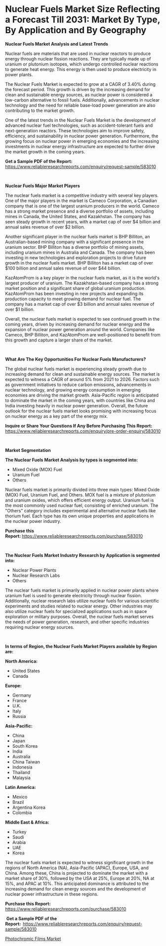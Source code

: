 <p><h1>Nuclear Fuels Market Size Reflecting a Forecast Till 2031: Market By Type, By Application and By Geography</h1></p><p><strong>Nuclear Fuels Market Analysis and Latest Trends</strong></p>
<p><p>Nuclear fuels are materials that are used in nuclear reactors to produce energy through nuclear fission reactions. They are typically made up of uranium or plutonium isotopes, which undergo controlled nuclear reactions to generate heat energy. This energy is then used to produce electricity in power plants.</p><p>The Nuclear Fuels Market is expected to grow at a CAGR of 3.40% during the forecast period. This growth is driven by the increasing demand for clean and sustainable energy sources, as nuclear power is considered a low-carbon alternative to fossil fuels. Additionally, advancements in nuclear technology and the need for reliable base-load power generation are also contributing to the market growth.</p><p>One of the latest trends in the Nuclear Fuels Market is the development of advanced nuclear fuel technologies, such as accident-tolerant fuels and next-generation reactors. These technologies aim to improve safety, efficiency, and sustainability in nuclear power generation. Furthermore, the growing focus on nuclear power in emerging economies and the increasing investments in nuclear energy infrastructure are expected to further drive the market growth in the coming years.</p></p>
<p><strong>Get a Sample PDF of the Report:&nbsp;</strong> <a href="https://www.reliableresearchreports.com/enquiry/request-sample/583010">https://www.reliableresearchreports.com/enquiry/request-sample/583010</a></p>
<p>&nbsp;</p>
<p><strong>Nuclear Fuels Major Market Players</strong></p>
<p><p>The nuclear fuels market is a competitive industry with several key players. One of the major players in the market is Cameco Corporation, a Canadian company that is one of the largest uranium producers in the world. Cameco has a strong market presence and a diverse portfolio of assets, including mines in Canada, the United States, and Kazakhstan. The company has seen steady growth in recent years, with a market cap of over $4 billion and annual sales revenue of over $2 billion.</p><p>Another significant player in the nuclear fuels market is BHP Billiton, an Australian-based mining company with a significant presence in the uranium sector. BHP Billiton has a diverse portfolio of mining assets, including uranium mines in Australia and Canada. The company has been investing in new technologies and exploration projects to drive future growth in the nuclear fuels market. BHP Billiton has a market cap of over $100 billion and annual sales revenue of over $44 billion.</p><p>KazAtomProm is a key player in the nuclear fuels market, as it is the world's largest producer of uranium. The Kazakhstan-based company has a strong market position and a significant share of global uranium production. KazAtomProm has been investing in new projects and expanding its production capacity to meet growing demand for nuclear fuel. The company has a market cap of over $3 billion and annual sales revenue of over $1 billion.</p><p>Overall, the nuclear fuels market is expected to see continued growth in the coming years, driven by increasing demand for nuclear energy and the expansion of nuclear power generation around the world. Companies like Cameco, BHP Billiton, and KazAtomProm are well-positioned to benefit from this growth and capture a larger share of the market.</p></p>
<p>&nbsp;</p>
<p><strong>What Are The Key Opportunities For Nuclear Fuels Manufacturers?</strong></p>
<p><p>The global nuclear fuels market is experiencing steady growth due to increasing demand for clean and sustainable energy sources. The market is expected to witness a CAGR of around 5% from 2021 to 2026. Factors such as government initiatives to reduce carbon emissions, advancements in nuclear technology, and growing energy consumption in emerging economies are driving the market growth. Asia-Pacific region is anticipated to dominate the market in the coming years, with countries like China and India investing heavily in nuclear power generation. Overall, the future outlook for the nuclear fuels market looks promising with increasing focus on nuclear energy as a key part of the energy mix.</p></p>
<p><strong>Inquire or Share Your Questions If Any Before Purchasing This Report:</strong> <a href="https://www.reliableresearchreports.com/enquiry/pre-order-enquiry/583010">https://www.reliableresearchreports.com/enquiry/pre-order-enquiry/583010</a></p>
<p>&nbsp;</p>
<p><strong>Market Segmentation</strong></p>
<p><strong>The Nuclear Fuels Market Analysis by types is segmented into:</strong></p>
<p><ul><li>Mixed Oxide (MOX) Fuel</li><li>Uranium Fuel</li><li>Others</li></ul></p>
<p><p>Nuclear fuels market is primarily divided into three main types: Mixed Oxide (MOX) Fuel, Uranium Fuel, and Others. MOX fuel is a mixture of plutonium and uranium oxides, which offers efficient energy output. Uranium fuel is the most commonly used nuclear fuel, consisting of enriched uranium. The "Others" category includes experimental and alternative nuclear fuels like thorium fuel. Each type has its own unique properties and applications in the nuclear power industry.</p></p>
<p><strong>Purchase this Report:&nbsp;</strong><a href="https://www.reliableresearchreports.com/purchase/583010">https://www.reliableresearchreports.com/purchase/583010</a></p>
<p>&nbsp;</p>
<p><strong>The Nuclear Fuels Market Industry Research by Application is segmented into:</strong></p>
<p><ul><li>Nuclear Power Plants</li><li>Nuclear Research Labs</li><li>Others</li></ul></p>
<p><p>The nuclear fuels market is primarily applied in nuclear power plants where uranium fuel is used to generate electricity through nuclear fission. Additionally, nuclear research labs utilize nuclear fuels for various scientific experiments and studies related to nuclear energy. Other industries may also utilize nuclear fuels for specialized applications such as in space exploration or military purposes. Overall, the nuclear fuels market serves the needs of power generation, research, and other specific industries requiring nuclear energy sources.</p></p>
<p>&nbsp;</p>
<p><strong>In terms of Region, the Nuclear Fuels Market Players available by Region are:</strong></p>
<p>
    <p> <strong> North America: </strong>
        <ul>
            <li>United States</li>
            <li>Canada</li>
        </ul>
        </p> 
    <p> <strong> Europe: </strong>
        <ul>
            <li>Germany</li>
            <li>France</li>
            <li>U.K.</li>
            <li>Italy</li>
            <li>Russia</li>
        </ul>
        </p> 
    <p> <strong> Asia-Pacific: </strong>
        <ul>
            <li>China</li>
            <li>Japan</li>
            <li>South Korea</li>
            <li>India</li>
            <li>Australia</li>
            <li>China Taiwan</li>
            <li>Indonesia</li>
            <li>Thailand</li>
            <li>Malaysia</li>
        </ul>
        </p> 
    <p> <strong> Latin America: </strong>
        <ul>
            <li>Mexico</li>
            <li>Brazil</li>
            <li>Argentina Korea</li>
            <li>Colombia</li>
        </ul>
        </p> 
    <p> <strong> Middle East & Africa: </strong>
        <ul>
            <li>Turkey</li>
            <li>Saudi</li>
            <li>Arabia</li>
            <li>UAE</li>
            <li>Korea</li>
        </ul>
    </p>
    </p>
<p><p>The nuclear fuels market is expected to witness significant growth in the regions of North America (NA), Asia-Pacific (APAC), Europe, USA, and China. Among these, China is projected to dominate the market with a market share of 30%, followed by the USA at 25%, Europe at 20%, NA at 15%, and APAC at 10%. This anticipated dominance is attributed to the increasing demand for clean energy sources and the development of nuclear power infrastructure in these regions.</p></p>
<p><strong>Purchase this Report: </strong><a href="https://www.reliableresearchreports.com/purchase/583010">https://www.reliableresearchreports.com/purchase/583010</a></p>
<p>&nbsp;<strong>Get a Sample PDF of the Report:&nbsp;&nbsp;</strong><a href="https://www.reliableresearchreports.com/enquiry/request-sample/583010">https://www.reliableresearchreports.com/enquiry/request-sample/583010</a></p>
<p><strong></strong></p>
<p><p><a href="https://fearless-okapi-6c8.notion.site/Decoding-the-Photochromic-Films-Market-A-Deep-Dive-into-the-Latest-Market-Trends-Market-Segmentati-f5641231526f4b6faf270785df60767a">Photochromic Films Market</a></p></p>
